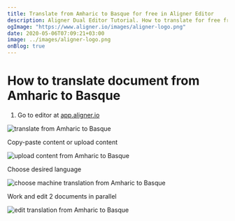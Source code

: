 ```yaml
---
title: Translate from Amharic to Basque for free in Aligner Editor
description: Aligner Dual Editor Tutorial. How to translate for free from Amharic to Basque. Aligner is multilingual document management platform. 
ogImage: "https://www.aligner.io/images/aligner-logo.png"
date: 2020-05-06T07:09:21+03:00
image: ../images/aligner-logo.png
onBlog: true
---
```


# How to translate document from Amharic to Basque

1. Go to editor at [app.aligner.io](https://app.aligner.io "Aligner App web page")

![translate from Amharic to Basque](../aligner-blank-editor.png "translate from Amharic to Basque")

Copy-paste content or upload content

![upload content from Amharic to Basque](../aligner-uploaded-document.png "upload content from Amharic to Basque")

Choose desired language

![choose machine translation from Amharic to Basque](../aligner-language-dropdown.png "choose machine translation from Amharic to Basque")

Work and edit 2 documents in parallel

![edit translation from Amharic to Basque](../aligner-double-sitded-editor.png "edit translation from Amharic to Basque")

